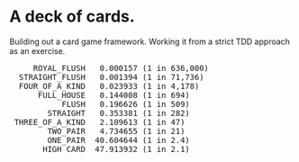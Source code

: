 # A deck of cards.

Building out a card game framework. Working it from a strict TDD approach as an exercise.

<pre>
     ROYAL_FLUSH   0.000157 (1 in 636,000)
  STRAIGHT_FLUSH   0.001394 (1 in 71,736)
  FOUR_OF_A_KIND   0.023933 (1 in 4,178)
      FULL_HOUSE   0.144008 (1 in 694)
           FLUSH   0.196626 (1 in 509)
        STRAIGHT   0.353381 (1 in 282)
 THREE_OF_A_KIND   2.109613 (1 in 47)
        TWO_PAIR   4.734655 (1 in 21)
        ONE_PAIR  40.604644 (1 in 2.4)
       HIGH_CARD  47.913932 (1 in 2.1)
</pre>